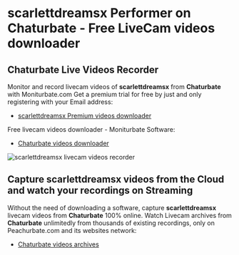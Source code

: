 # scarlettdreamsx Performer on Chaturbate - Free LiveCam videos downloader

## Chaturbate Live Videos Recorder

Monitor and record livecam videos of **scarlettdreamsx** from **Chaturbate** with Moniturbate.com
Get a premium trial for free by just and only registering with your Email address:
* [scarlettdreamsx Premium videos downloader](https://moniturbate.com/request-demo-licence-key.html)

Free livecam videos downloader - Moniturbate Software:
* [Chaturbate videos downloader](https://moniturbate.com/moniturbate-download-software.html)

![scarlettdreamsx livecam videos recorder](https://peachurnet.com/templates/moniturbate-software.png)


## Capture scarlettdreamsx videos from the Cloud and watch your recordings on Streaming

Without the need of downloading a software, capture **scarlettdreamsx** livecam videos from **Chaturbate** 100% online.
Watch Livecam archives from **Chaturbate** unlimitedly from thousands of existing recordings, only on Peachurbate.com and its websites network:
* [Chaturbate videos archives](https://peachurnet.com/)